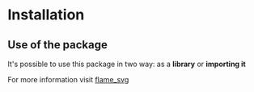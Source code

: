 # Installation

## Use of the package

It's possible to use this package in two way: as a **library** or **importing it**

For more information visit [flame_svg](https://pub.dev/packages/flame_svg)
